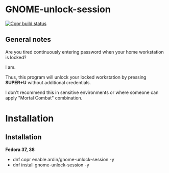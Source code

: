 # GNOME-unlock-session

[![Copr build status](https://copr.fedorainfracloud.org/coprs/ardin/gnome-unlock-session/package/gnome-unlock-session/status_image/last_build.png)](https://copr.fedorainfracloud.org/coprs/ardin/gnome-unlock-session/package/gnome-unlock-session/)

## General notes

Are you tired continuously entering password when your home workstation is locked?

I am. 

Thus, this program will unlock your locked workstation by pressing **SUPER+U** without additional credentials.

I don't recommend this in sensitive environments or where someone can apply "Mortal Combat" combination.



# Installation

## Installation

**Fedora 37, 38**

* dnf copr enable ardin/gnome-unlock-session -y
* dnf install gnome-unlock-session -y
